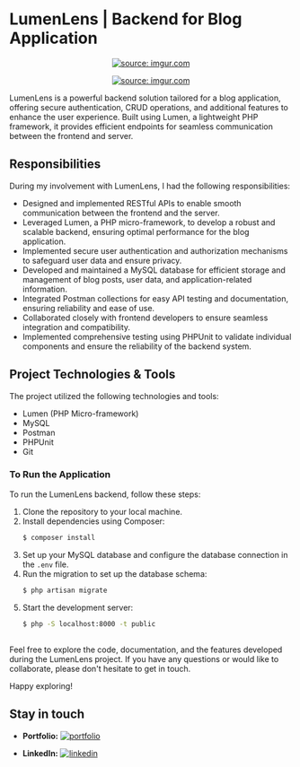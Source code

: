 # LumenLens | Backend for Blog Application

<p align="center">
<a href="https://imgur.com/aERHdkR"><img src="https://i.imgur.com/aERHdkR.png" title="source: imgur.com" /></a>
    
</p>
<p align="center">
<a href="https://imgur.com/arzeGFk"><img src="https://i.imgur.com/arzeGFk.png" title="source: imgur.com" /></a>
    
</p>

LumenLens is a powerful backend solution tailored for a blog application, offering secure authentication, CRUD operations, and additional features to enhance the user experience. Built using Lumen, a lightweight PHP framework, it provides efficient endpoints for seamless communication between the frontend and server.

## Responsibilities
During my involvement with LumenLens, I had the following responsibilities:
- Designed and implemented RESTful APIs to enable smooth communication between the frontend and the server.
- Leveraged Lumen, a PHP micro-framework, to develop a robust and scalable backend, ensuring optimal performance for the blog application.
- Implemented secure user authentication and authorization mechanisms to safeguard user data and ensure privacy.
- Developed and maintained a MySQL database for efficient storage and management of blog posts, user data, and application-related information.
- Integrated Postman collections for easy API testing and documentation, ensuring reliability and ease of use.
- Collaborated closely with frontend developers to ensure seamless integration and compatibility.
- Implemented comprehensive testing using PHPUnit to validate individual components and ensure the reliability of the backend system.

## Project Technologies & Tools
The project utilized the following technologies and tools:
- Lumen (PHP Micro-framework)
- MySQL
- Postman
- PHPUnit
- Git

### To Run the Application
To run the LumenLens backend, follow these steps:
1. Clone the repository to your local machine.
2. Install dependencies using Composer:
   ```bash
   $ composer install
   ```
3. Set up your MySQL database and configure the database connection in the `.env` file.
4. Run the migration to set up the database schema:
   ```bash
   $ php artisan migrate
   ```
5. Start the development server:
   ```bash
   $ php -S localhost:8000 -t public
   ```

## 

Feel free to explore the code, documentation, and the features developed during the LumenLens project. If you have any questions or would like to collaborate, please don't hesitate to get in touch.

Happy exploring!

## Stay in touch

- **Portfolio:** [![portfolio](https://img.shields.io/badge/my_portfolio-000?style=for-the-badge&logo=ko-fi&logoColor=white)](https://github.com/nayefserag)

- **LinkedIn:** [![linkedin](https://img.shields.io/badge/linkedin-0A66C2?style=for-the-badge&logo=linkedin&logoColor=white)](https://www.linkedin.com/in/nayf-serag-70a3611b8)

